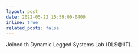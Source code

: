 ```yaml
---
layout: post
date: 2022-05-22 15:59:00-0400
inline: true
related_posts: false
---
```


Joined th Dynamic Legged Systems Lab (DLS@IIT).